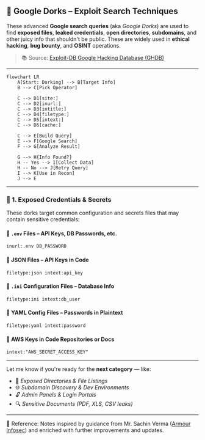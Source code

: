 
## 🧠 Google Dorks – Exploit Search Techniques

These advanced **Google search queries** (aka *Google Dorks*) are used to find **exposed files**, **leaked credentials**, **open directories**, **subdomains**, and other juicy info that shouldn't be public. These are widely used in **ethical hacking**, **bug bounty**, and **OSINT** operations.

> 📚 Source: [Exploit-DB Google Hacking Database (GHDB)](https://www.exploit-db.com/google-hacking-database)

---
```mermaid
flowchart LR
    A[Start: Dorking] --> B[Target Info]
    B --> C[Pick Operator]
    
    C --> D1[site:]
    C --> D2[inurl:]
    C --> D3[intitle:]
    C --> D4[filetype:]
    C --> D5[intext:]
    C --> D6[cache:]

    C --> E[Build Query]
    E --> F[Google Search]
    F --> G[Analyze Result]
    
    G --> H{Info Found?}
    H -- Yes --> I[Collect Data]
    H -- No --> J[Retry Query]
    I --> K[Use in Recon]
    J --> E
```
---
### 🔐 1. **Exposed Credentials & Secrets**

These dorks target common configuration and secrets files that may contain sensitive credentials:

#### 🔸 `.env` Files – API Keys, DB Passwords, etc.

```dork
inurl:.env DB_PASSWORD
```

#### 🔸 JSON Files – API Keys in Code

```dork
filetype:json intext:api_key
```

#### 🔸 `.ini` Configuration Files – Database Info

```dork
filetype:ini intext:db_user
```

#### 🔸 YAML Config Files – Passwords in Plaintext

```dork
filetype:yaml intext:password
```

#### 🔸 AWS Keys in Code Repositories or Docs

```dork
intext:"AWS_SECRET_ACCESS_KEY"
```

---

Let me know if you're ready for the **next category** — like:

* 📁 *Exposed Directories & File Listings*
* 🌐 *Subdomain Discovery & Dev Environments*
* 🔓 *Admin Panels & Login Portals*
* 🔍 *Sensitive Documents (PDF, XLS, CSV leaks)*

---
📖 Reference: Notes inspired by guidance from Mr. Sachin Verma ([Armour Infosec](https://www.armourinfosec.com/)) and enriched with further improvements and updates.

